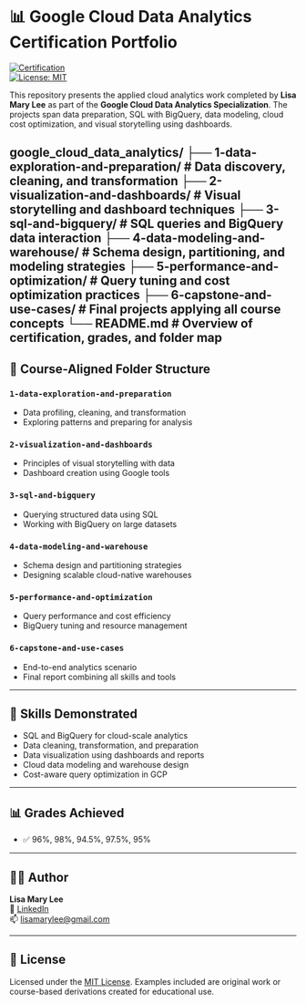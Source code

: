 # 📊 Google Cloud Data Analytics Certification Portfolio

[![Certification](https://img.shields.io/badge/Google-Data_Analytics-blue)](https://www.coursera.org/specializations/gcp-data-analytics)  
[![License: MIT](https://img.shields.io/badge/License-MIT-yellow.svg)](LICENSE)

This repository presents the applied cloud analytics work completed by **Lisa Mary Lee** as part of the **Google Cloud Data Analytics Specialization**. The projects span data preparation, SQL with BigQuery, data modeling, cloud cost optimization, and visual storytelling using dashboards.

google_cloud_data_analytics/
├── 1-data-exploration-and-preparation/ # Data discovery, cleaning, and transformation
├── 2-visualization-and-dashboards/ # Visual storytelling and dashboard techniques
├── 3-sql-and-bigquery/ # SQL queries and BigQuery data interaction
├── 4-data-modeling-and-warehouse/ # Schema design, partitioning, and modeling strategies
├── 5-performance-and-optimization/ # Query tuning and cost optimization practices
├── 6-capstone-and-use-cases/ # Final projects applying all course concepts
└── README.md # Overview of certification, grades, and folder map
---

## 📁 Course-Aligned Folder Structure

### `1-data-exploration-and-preparation`
- Data profiling, cleaning, and transformation  
- Exploring patterns and preparing for analysis  

### `2-visualization-and-dashboards`
- Principles of visual storytelling with data  
- Dashboard creation using Google tools  

### `3-sql-and-bigquery`
- Querying structured data using SQL  
- Working with BigQuery on large datasets  

### `4-data-modeling-and-warehouse`
- Schema design and partitioning strategies  
- Designing scalable cloud-native warehouses  

### `5-performance-and-optimization`
- Query performance and cost efficiency  
- BigQuery tuning and resource management  

### `6-capstone-and-use-cases`
- End-to-end analytics scenario  
- Final report combining all skills and tools  

---

## 🎯 Skills Demonstrated

- SQL and BigQuery for cloud-scale analytics  
- Data cleaning, transformation, and preparation  
- Data visualization using dashboards and reports  
- Cloud data modeling and warehouse design  
- Cost-aware query optimization in GCP  

---

## 📊 Grades Achieved

- ✅ 96%, 98%, 94.5%, 97.5%, 95%

---

## 👩‍💻 Author

**Lisa Mary Lee**  
💼 [LinkedIn](https://www.linkedin.com/in/lisamarylee)  
📫 lisamarylee@gmail.com

---

## 📜 License

Licensed under the [MIT License](LICENSE). Examples included are original work or course-based derivations created for educational use.
